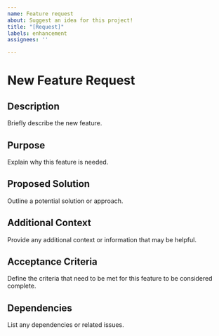 ```yaml
---
name: Feature request
about: Suggest an idea for this project!
title: "[Request]"
labels: enhancement
assignees: ''

---
```


# New Feature Request

## Description

Briefly describe the new feature.

## Purpose

Explain why this feature is needed.

## Proposed Solution

Outline a potential solution or approach.

## Additional Context

Provide any additional context or information that may be helpful.

## Acceptance Criteria

Define the criteria that need to be met for this feature to be considered complete.

## Dependencies

List any dependencies or related issues.
